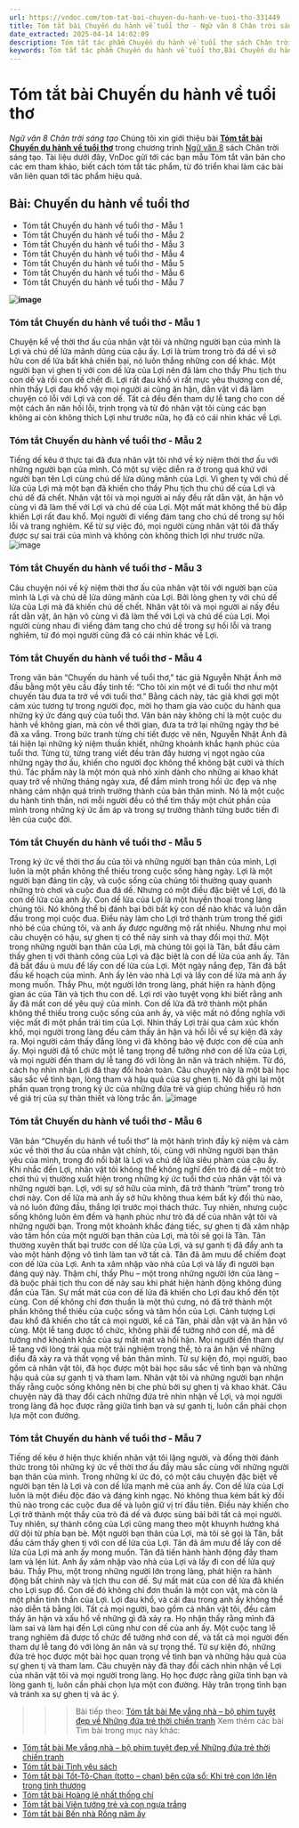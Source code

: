 ```yaml
---
url: https://vndoc.com/tom-tat-bai-chuyen-du-hanh-ve-tuoi-tho-331449
title: Tóm tắt bài Chuyến du hành về tuổi thơ - Ngữ văn 8 Chân trời sáng tạo - VnDoc.com
date_extracted: 2025-04-14 14:02:09
description: Tóm tắt tác phẩm Chuyến du hành về tuổi thơ sách Chân trời sáng tạo giúp quý thầy cô giáo và các bạn học sinh có thêm tài liệu tham khảo.
keywords: Tóm tắt tác phẩm Chuyến du hành về tuổi thơ,Bài Chuyến du hành về tuổi thơ,tóm tắt Chuyến du hành về tuổi thơ,Tóm tắt văn bản Chuyến du hành về tuổi thơ,học tốt ngữ văn lớp 8,ngữ văn 8,ngữ văn 8 Chân trời sáng tạo,ngữ văn lớp 8,văn 8 Chân trời sáng tạo,tóm tắt ngữ văn 8 CTST
---
```


# Tóm tắt bài Chuyến du hành về tuổi thơ
 _Ngữ văn 8 Chân trời sáng tạo_
Chúng tôi xin giới thiệu bài [**Tóm tắt bài Chuyến du hành về tuổi thơ**](<https://vndoc.com/tom-tat-bai-chuyen-du-hanh-ve-tuoi-tho-331449>) trong chương trình [Ngữ văn 8](<https://vndoc.com/ngu-van-lop8>) sách Chân trời sáng tạo. Tài liệu dưới đây, VnDoc gửi tới các bạn mẫu Tóm tắt văn bản cho các em tham khảo, biết cách tóm tắt tác phẩm, từ đó triển khai làm các bài văn liên quan tới tác phẩm hiệu quả.
## **Bài: Chuyến du hành về tuổi thơ**
  * Tóm tắt Chuyến du hành về tuổi thơ - Mẫu 1
  * Tóm tắt Chuyến du hành về tuổi thơ - Mẫu 2
  * Tóm tắt Chuyến du hành về tuổi thơ - Mẫu 3
  * Tóm tắt Chuyến du hành về tuổi thơ - Mẫu 4
  * Tóm tắt Chuyến du hành về tuổi thơ - Mẫu 5
  * Tóm tắt Chuyến du hành về tuổi thơ - Mẫu 6
  * Tóm tắt Chuyến du hành về tuổi thơ - Mẫu 7

**![image](https://i.vdoc.vn/data/image/2024/11/13/1-1699234867.jpg)**
### **Tóm tắt Chuyến du hành về tuổi thơ - Mẫu 1**
Chuyện kể về thời thơ ấu của nhân vật tôi và những người bạn của mình là Lợi và chú dế lửa mãnh dũng của cậu ấy. Lợi là trùm trong trò đá dế vì sở hữu con dế lửa bất khả chiến bại, nó luôn thắng những con dế khác. Một người bạn vì ghen tị với con dế lửa của Lợi nên đã làm cho thầy Phu tịch thu con dế và rồi con dế chết đi. Lợi rất đau khổ vì rất mực yêu thương con dế, nhìn thấy Lợi đau khổ vậy mọi người ai cũng ân hận, dằn vặt vì đã làm chuyện có lỗi với Lợi và con dế. Tất cả đều đến tham dự lễ tang cho con dế một cách ăn năn hối lỗi, trịnh trọng và từ đó nhân vật tôi cùng các bạn không ai còn không thích Lợi như trước nữa, họ đã có cái nhìn khác về Lợi.
### **Tóm tắt Chuyến du hành về tuổi thơ - Mẫu 2**
Tiếng dế kêu ở thực tại đã đưa nhân vật tôi nhớ về kỷ niệm thời thơ ấu với những người bạn của mình. Có một sự việc diễn ra ở trong quá khứ với người bạn tên Lợi cùng chú dế lửa dũng mãnh của Lợi. Vì ghen tỵ với chú dế lửa của Lợi mà một bạn đã khiến cho thầy Phu tịch thu chú dế của Lợi và chú dế đã chết. Nhân vật tôi và mọi người ai nấy đều rất dằn vặt, ân hận vô cùng vì đã làm thế với Lợi và chú dế của Lợi. Một mất mát không thể bù đắp khiến Lợi rất đau khổ. Mọi người đi viếng đám tang cho chú dế trong sự hối lỗi và trang nghiêm. Kể từ sự việc đó, mọi người cùng nhân vật tôi đã thấy được sự sai trái của mình và không còn không thích lợi như trước nữa.
![image](https://i.vdoc.vn/data/image/2024/11/13/2-1699234883.jpg)
### **Tóm tắt Chuyến du hành về tuổi thơ - Mẫu 3**
Câu chuyện nói về kỷ niệm thời thơ ấu của nhân vật tôi với người bạn của mình là Lợi và chú dế lửa dũng mãnh của Lợi. Bởi lòng ghen tỵ với chú dế lửa của Lợi mà đã khiến chú dế chết. Nhân vật tôi và mọi người ai nấy đều rất dằn vặt, ân hận vô cùng vì đã làm thế với Lợi và chú dế của Lợi. Mọi người cùng nhau đi viếng đám tang cho chú dế trong sự hối lỗi và trang nghiêm, từ đó mọi người cũng đã có cái nhìn khác về Lợi.
### **Tóm tắt Chuyến du hành về tuổi thơ - Mẫu 4**
Trong văn bản “Chuyến du hành về tuổi thơ,” tác giả Nguyễn Nhật Ánh mở đầu bằng một yêu cầu đầy tinh tế: “Cho tôi xin một vé đi tuổi thơ như một chuyến tàu đưa ta trở về với tuổi thơ.” Bằng cách này, tác giả khơi gợi một cảm xúc tương tự trong người đọc, mời họ tham gia vào cuộc du hành qua những ký ức đáng quý của tuổi thơ. Văn bản này không chỉ là một cuộc du hành về không gian, mà còn về thời gian, đưa ta trở lại những ngày thơ bé đã xa vắng. Trong bức tranh từng chi tiết được vẽ nên, Nguyễn Nhật Ánh đã tái hiện lại những kỷ niệm thuần khiết, những khoảnh khắc hạnh phúc của tuổi thơ. Từng từ, từng trang viết đều tràn đầy hương vị ngọt ngào của những ngày thơ ấu, khiến cho người đọc không thể không bật cười và thích thú. Tác phẩm này là một món quà nhỏ xinh dành cho những ai khao khát quay trở về những tháng ngày xưa, để đắm mình trong hồi ức đẹp và nhẹ nhàng cảm nhận quá trình trưởng thành của bản thân mình. Nó là một cuộc du hành tinh thần, nơi mỗi người đều có thể tìm thấy một chút phần của mình trong những ký ức ấm áp và trong sự trưởng thành từng bước tiến đi lên của cuộc đời.
### **Tóm tắt Chuyến du hành về tuổi thơ - Mẫu 5**
Trong ký ức về thời thơ ấu của tôi và những người bạn thân của mình, Lợi luôn là một phần không thể thiếu trong cuộc sống hàng ngày. Lợi là một người bạn đáng tin cậy, và cuộc sống của chúng tôi thường quay quanh những trò chơi và cuộc đua đá dế. Nhưng có một điều đặc biệt về Lợi, đó là con dế lửa của anh ấy. Con dế lửa của Lợi là một huyền thoại trong làng chúng tôi. Nó không thể bị đánh bại bởi bất kỳ con dế nào khác và luôn dẫn đầu trong mọi cuộc đua. Điều này làm cho Lợi trở thành trùm trong thế giới nhỏ bé của chúng tôi, và anh ấy được ngưỡng mộ rất nhiều. Nhưng như mọi câu chuyện có hậu, sự ghen tị có thể nảy sinh và thay đổi mọi thứ. Một trong những người bạn thân của Lợi, mà chúng tôi gọi là Tân, bắt đầu cảm thấy ghen tị với thành công của Lợi và đặc biệt là con dế lửa của anh ấy. Tân đã bắt đầu ủ mưu để lấy con dế lửa của Lợi. Một ngày nắng đẹp, Tân đã bắt đầu kế hoạch của mình. Anh ấy lẻn vào nhà Lợi và lấy con dế lửa mà anh ấy mong muốn. Thầy Phu, một người lớn trong làng, phát hiện ra hành động gian ác của Tân và tịch thu con dế. Lợi rơi vào tuyệt vọng khi biết rằng anh ấy đã mất con dế yêu quý của mình. Con dế lửa đã trở thành một phần không thể thiếu trong cuộc sống của anh ấy, và việc mất nó đồng nghĩa với việc mất đi một phần trái tim của Lợi. Nhìn thấy Lợi trải qua cảm xúc khốn khổ, mọi người trong làng đều cảm thấy ân hận và hối lỗi về sự kiện đã xảy ra. Mọi người cảm thấy đắng lòng vì đã không bảo vệ được con dế của anh ấy. Mọi người đã tổ chức một lễ tang trọng để tưởng nhớ con dế lửa của Lợi, và mọi người đến tham dự lễ tang đó với lòng ăn năn và trách nhiệm. Từ đó, cách họ nhìn nhận Lợi đã thay đổi hoàn toàn. Câu chuyện này là một bài học sâu sắc về tình bạn, lòng tham và hậu quả của sự ghen tị. Nó đã ghi lại một phần quan trọng trong ký ức của những đứa trẻ và giúp chúng hiểu rõ hơn về giá trị của sự thân thiết và lòng trắc ẩn.
![image](https://i.vdoc.vn/data/image/2024/11/13/3-1699234906.jpg)
### **Tóm tắt Chuyến du hành về tuổi thơ - Mẫu 6**
Văn bản “Chuyến du hành về tuổi thơ” là một hành trình đầy kỷ niệm và cảm xúc về thời thơ ấu của nhân vật chính, tôi, cùng với những người bạn thân yêu của mình, trong đó nổi bật là Lợi và chú dế lửa siêu phàm của cậu ấy. Khi nhắc đến Lợi, nhân vật tôi không thể không nghĩ đến trò đá dế – một trò chơi thú vị thường xuất hiện trong những ký ức tuổi thơ của nhân vật tôi và những người bạn. Lợi, với sự sở hữu của mình, đã trở thành “trùm” trong trò chơi này. Con dế lửa mà anh ấy sở hữu không thua kém bất kỳ đối thủ nào, và nó luôn đứng đầu, thắng lợi trước mọi thách thức. Tuy nhiên, nhưng cuộc sống không luôn êm đềm và hạnh phúc như trò đá dế của nhân vật tôi và những người bạn. Trong một khoảnh khắc đáng tiếc, sự ghen tị đã xâm nhập vào tâm hồn của một người bạn thân của Lợi, mà tôi sẽ gọi là Tân. Tân thường xuyên thất bại trước con dế lửa của Lợi, và sự ganh tị đã đẩy anh ta vào một hành động vô tình làm tan vỡ tất cả. Tân đã âm mưu để chiếm đoạt con dế lửa của Lợi. Anh ta xâm nhập vào nhà của Lợi và lấy đi người bạn đáng quý này. Thậm chí, thầy Phu – một trong những người lớn của làng – đã buộc phải tịch thu con dế này sau khi phát hiện hành động không đúng đắn của Tân.
Sự mất mát của con dế lửa đã khiến cho Lợi đau khổ đến tột cùng. Con dế không chỉ đơn thuần là một thú cưng, nó đã trở thành một phần không thể thiếu của cuộc sống và tâm hồn của Lợi. Cảnh tượng Lợi đau khổ đã khiến cho tất cả mọi người, kể cả Tân, phải dằn vặt và ân hận vô cùng. Một lễ tang được tổ chức, không phải để tưởng nhớ con dế, mà để tưởng nhớ khoảnh khắc của sự mất mát và hối hận. Mọi người đến tham dự lễ tang với lòng trải qua một trải nghiệm trọng thể, tỏ ra ân hận về những điều đã xảy ra và thất vọng về bản thân mình. Từ sự kiện đó, mọi người, bao gồm cả nhân vật tôi, đã học được một bài học sâu sắc về tình bạn và những hậu quả của sự ganh tị và tham lam. Nhân vật tôi và những người bạn nhận thấy rằng cuộc sống không nên bị che phủ bởi sự ghen tị và khao khát. Câu chuyện này đã thay đổi cách những đứa trẻ nhìn nhận về Lợi, và mọi người trong làng đã học được rằng giữa tình bạn và sự ganh tị, luôn cần phải chọn lựa một con đường.
### **Tóm tắt Chuyến du hành về tuổi thơ - Mẫu 7**
Tiếng dế kêu ở hiện thực khiến nhân vật tôi lặng người, và đồng thời đánh thức trong tôi những ký ức về thời thơ ấu đầy màu sắc cùng với những người bạn thân của mình. Trong những kí ức đó, có một câu chuyện đặc biệt về người bạn tên là Lợi và con dế lửa mạnh mẽ của anh ấy. Con dế lửa của Lợi luôn là một điều độc đáo và đáng kinh ngạc. Nó không thua kém bất kỳ đối thủ nào trong các cuộc đua dế và luôn giữ vị trí đầu tiên. Điều này khiến cho Lợi trở thành một thầy của trò đá dế và được sùng bái bởi tất cả mọi người. Tuy nhiên, sự thành công của Lợi cũng mang theo một khuynh hướng khá dữ dội từ phía bạn bè. Một người bạn thân của Lợi, mà tôi sẽ gọi là Tân, bắt đầu cảm thấy ghen tị với con dế lửa của Lợi. Tân đã âm mưu để lấy con dế lửa của Lợi mà anh ấy mong muốn. Tân đã tiến hành hành động đầy tham lam và lén lút. Anh ấy xâm nhập vào nhà của Lợi và lấy đi con dế lửa quý báu. Thầy Phu, một trong những người lớn trong làng, phát hiện ra hành động bất chính này và tịch thu con dế. Sự mất mát của con dế lửa đã khiến cho Lợi sụp đổ. Con dế đó không chỉ đơn thuần là một con vật, mà còn là một phần tinh thần của Lợi. Lợi đau khổ, và cái đau trong anh ấy không thể nào diễn tả bằng lời. Tất cả mọi người, bao gồm cả nhân vật tôi, đều cảm thấy ân hận và xấu hổ về những gì đã xảy ra. Họ nhận thấy rằng mình đã làm sai và làm hại đến Lợi cũng như con dế của anh ấy. Một cuộc tang lễ trang nghiêm đã được tổ chức để tưởng nhớ con dế, và tất cả mọi người đến tham dự lễ tang đó với lòng ăn năn và sự trọng thể. Từ sự kiện đó, những đứa trẻ học được một bài học quan trọng về tình bạn và những hậu quả của sự ghen tị và tham lam. Câu chuyện này đã thay đổi cách nhìn nhận về Lợi của nhân vật tôi và mọi người trong làng. Họ học được rằng giữa tình bạn và lòng ganh tị, luôn cần phải chọn lựa một con đường. Hãy trân trọng tình bạn và tránh xa sự ghen tị và ác ý.
>>> Bài tiếp theo: [Tóm tắt bài Mẹ vắng nhà – bộ phim tuyệt đẹp về Những đứa trẻ thời chiến tranh](<https://vndoc.com/tom-tat-bai-me-vang-nha-bo-phim-tuyet-dep-ve-nhung-dua-tre-thoi-chien-tranh-331454>)
Xem thêm các bài Tìm bài trong mục này khác:
  * [Tóm tắt bài Mẹ vắng nhà – bộ phim tuyệt đẹp về Những đứa trẻ thời chiến tranh](</tom-tat-bai-me-vang-nha-bo-phim-tuyet-dep-ve-nhung-dua-tre-thoi-chien-tranh-331454>)
  * [Tóm tắt bài Tình yêu sách](</tom-tat-bai-tinh-yeu-sach-331457>)
  * [Tóm tắt bài Tốt-Tô-Chan \(totto – chan\) bên cửa sổ: Khi trẻ con lớn lên trong tình thương](</tom-tat-tot-to-chan-totto-chan-ben-cua-so-khi-tre-con-lon-len-trong-tinh-thuong-331458>)
  * [Tóm tắt bài Hoàng lê nhất thống chí](</tom-tat-hoang-le-nhat-thong-chi-331459>)
  * [Tóm tắt bài Viên tướng trẻ và con ngựa trắng](</tom-tat-bai-vien-tuong-tre-va-con-ngua-trang-331460>)
  * [Tóm tắt bài Bến nhà Rồng năm ấy](</tom-tat-bai-ben-nha-rong-nam-ay-331461>)


